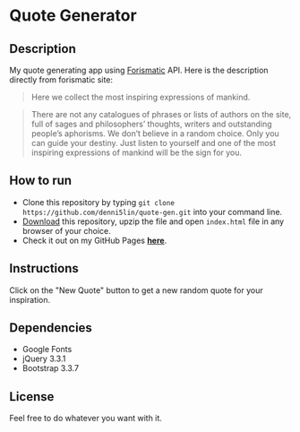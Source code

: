 # Quote Generator

## Description

My quote generating app using [Forismatic](http://forismatic.com/en/) API. Here is the description directly from forismatic site:

> Here we collect the most inspiring expressions of mankind. 

>There are not any catalogues of phrases or lists of authors on the site, full of sages and philosophers’ thoughts, writers and outstanding people’s aphorisms. We don’t believe in a random choice. Only you can guide your destiny. Just listen to yourself and one of the most inspiring expressions of mankind will be the sign for you.

## How to run

* Clone this repository by typing `git clone https://github.com/denni5lin/quote-gen.git` into your command line.
* [Download](https://github.com/denni5lin/quote-gen/archive/master.zip) this repository, upzip the file and open `index.html` file in any browser of your choice.
* Check it out on my GitHub Pages [**here**](https://denni5lin.github.io/quote-gen/).

## Instructions

Click on the "New Quote" button to get a new random quote for your inspiration. 

## Dependencies

* Google Fonts
* jQuery 3.3.1
* Bootstrap 3.3.7

## License

Feel free to do whatever you want with it. 
